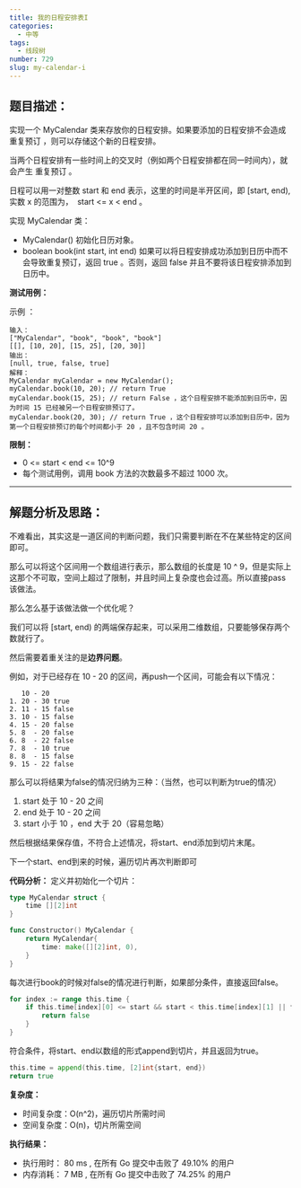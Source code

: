 ```yaml
---
title: 我的日程安排表I
categories:
  - 中等
tags:
  - 线段树
number: 729
slug: my-calendar-i
---
```


## 题目描述：

实现一个 MyCalendar 类来存放你的日程安排。如果要添加的日程安排不会造成 重复预订 ，则可以存储这个新的日程安排。

当两个日程安排有一些时间上的交叉时（例如两个日程安排都在同一时间内），就会产生 重复预订 。

日程可以用一对整数 start 和 end 表示，这里的时间是半开区间，即 [start, end), 实数 x 的范围为，  start <= x < end 。

实现 MyCalendar 类：
- MyCalendar() 初始化日历对象。
- boolean book(int start, int end) 如果可以将日程安排成功添加到日历中而不会导致重复预订，返回 true 。否则，返回 false 并且不要将该日程安排添加到日历中。


**测试用例：**

示例 ：
```
输入：
["MyCalendar", "book", "book", "book"]
[[], [10, 20], [15, 25], [20, 30]]
输出：
[null, true, false, true]
解释：
MyCalendar myCalendar = new MyCalendar();
myCalendar.book(10, 20); // return True
myCalendar.book(15, 25); // return False ，这个日程安排不能添加到日历中，因为时间 15 已经被另一个日程安排预订了。
myCalendar.book(20, 30); // return True ，这个日程安排可以添加到日历中，因为第一个日程安排预订的每个时间都小于 20 ，且不包含时间 20 。
```

**限制：**
- 0 <= start < end <= 10^9
- 每个测试用例，调用 book 方法的次数最多不超过 1000 次。

---

## 解题分析及思路：

不难看出，其实这是一道区间的判断问题，我们只需要判断在不在某些特定的区间即可。


那么可以将这个区间用一个数组进行表示，那么数组的长度是 10 ^ 9，但是实际上这那个不可取，空间上超过了限制，并且时间上复杂度也会过高。所以直接pass该做法。

那么怎么基于该做法做一个优化呢？

我们可以将 [start, end) 的两端保存起来，可以采用二维数组，只要能够保存两个数就行了。

然后需要着重关注的是**边界问题**。

例如，对于已经存在 10 - 20 的区间，再push一个区间，可能会有以下情况：

```
   10 - 20
1. 20 - 30 true
2. 11 - 15 false
3. 10 - 15 false
4. 15 - 20 false
5. 8  - 20 false
6. 8  - 22 false
7. 8  - 10 true
8. 8  - 15 false
9. 15 - 22 false
```

那么可以将结果为false的情况归纳为三种：（当然，也可以判断为true的情况）
1. start 处于 10 - 20 之间
2. end 处于 10 - 20 之间
3. start 小于 10 ，end 大于 20（容易忽略）

然后根据结果保存值，不符合上述情况，将start、end添加到切片末尾。

下一个start、end到来的时候，遍历切片再次判断即可

**代码分析：**
定义并初始化一个切片：
```go
type MyCalendar struct {
    time [][2]int
}

func Constructor() MyCalendar {
    return MyCalendar{
        time: make([][2]int, 0),
    }
}
```

每次进行book的时候对false的情况进行判断，如果部分条件，直接返回false。
```go
for index := range this.time {
    if this.time[index][0] <= start && start < this.time[index][1] || this.time[index][0] < end && end < this.time[index][1] || start <= this.time[index][0] && this.time[index][1] <= end {
        return false
    }
}
```
符合条件，将start、end以数组的形式append到切片，并且返回为true。
```go
this.time = append(this.time, [2]int{start, end})
return true
```

**复杂度：**
- 时间复杂度：O(n^2)，遍历切片所需时间
- 空间复杂度：O(n)，切片所需空间

**执行结果：**
- 执行用时： 80 ms , 在所有 Go 提交中击败了 49.10% 的用户
- 内存消耗： 7 MB , 在所有 Go 提交中击败了 74.25% 的用户
